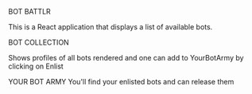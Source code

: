 BOT BATTLR


This is a React application that displays a list of available bots.

BOT COLLECTION

Shows  profiles of all bots rendered and one can add to YourBotArmy by clicking on Enlist

YOUR BOT ARMY
You'll find your enlisted bots and can release them
